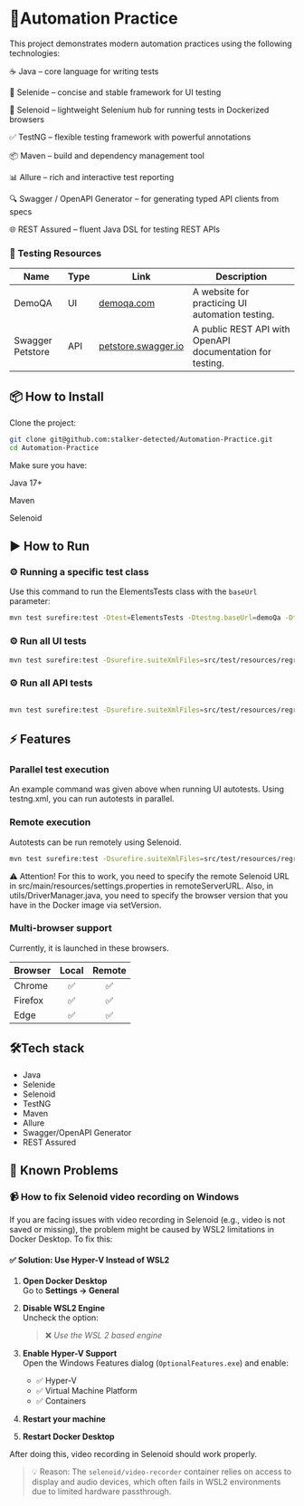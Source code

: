 # 📘Automation Practice

This project demonstrates modern automation practices using the following technologies:

☕ Java – core language for writing tests

🌿 Selenide – concise and stable framework for UI testing

🧱 Selenoid – lightweight Selenium hub for running tests in Dockerized browsers

✅ TestNG – flexible testing framework with powerful annotations

📦 Maven – build and dependency management tool

📊 Allure – rich and interactive test reporting

🔍 Swagger / OpenAPI Generator – for generating typed API clients from specs

🌐 REST Assured – fluent Java DSL for testing REST APIs

### 🔗 Testing Resources

| Name              | Type   | Link                                              | Description                                                    |
|-------------------|--------|---------------------------------------------------|----------------------------------------------------------------|
| DemoQA            | UI     | [demoqa.com](https://demoqa.com)                 | A website for practicing UI automation testing.                |
| Swagger Petstore  | API    | [petstore.swagger.io](https://petstore.swagger.io) | A public REST API with OpenAPI documentation for testing.      |


## 📦 How to Install

Clone the project:

```bash
git clone git@github.com:stalker-detected/Automation-Practice.git
cd Automation-Practice
```
Make sure you have:

Java 17+

Maven

Selenoid

## ▶️ How to Run
### ⚙️ Running a specific test class

Use this command to run the ElementsTests class with the `baseUrl` parameter:
```bash
mvn test surefire:test -Dtest=ElementsTests -Dtestng.baseUrl=demoQa -Dtestng.browser=chrome
```
### ⚙️ Run all UI tests
```bash
mvn test surefire:test -Dsurefire.suiteXmlFiles=src/test/resources/regress_UI_tests.xml -Dtestng.baseUrl=demoQa -Dtestng.browser=chrome
```

### ⚙️ Run all API tests
```bash

mvn test surefire:test -Dsurefire.suiteXmlFiles=src/test/resources/regress_API_tests.xml -Dtestng.baseUrl=petStore
```
## ⚡ Features

### Parallel test execution

An example command was given above when running UI autotests. Using testng.xml, you can run autotests in parallel.

### Remote execution
Autotests can be run remotely using Selenoid.
```bash
mvn test surefire:test -Dsurefire.suiteXmlFiles=src/test/resources/regress_UI_tests.xml -Dtestng.baseUrl=demoQa -Dtestng.browser=chrome -Dtestng.driverType=remote
```
⚠️ Attention! For this to work, you need to specify the remote Selenoid URL in src/main/resources/settings.properties in remoteServerURL. 
Also, in utils/DriverManager.java, you need to specify the browser version that you have in the Docker image via setVersion.

### Multi-browser support
Currently, it is launched in these browsers.

| Browser  |  Local  | Remote  |
|----------|:-------:|:-------:|
| Chrome   |    ✅    |    ✅    |
| Firefox  |    ✅    |    ✅    |
| Edge     |    ✅    |    ✅    |

## 🛠Tech stack
- Java
- Selenide
- Selenoid
- TestNG
- Maven
- Allure
- Swagger/OpenAPI Generator
- REST Assured

## 🐞 Known Problems
### 📹 How to fix Selenoid video recording on Windows

If you are facing issues with video recording in Selenoid (e.g., video is not saved or missing), the problem might be caused by WSL2 limitations in Docker Desktop. To fix this:

#### ✅ Solution: Use Hyper-V Instead of WSL2

1. **Open Docker Desktop**  
   Go to **Settings → General**

2. **Disable WSL2 Engine**  
   Uncheck the option:
   > ❌ *Use the WSL 2 based engine*

3. **Enable Hyper-V Support**  
   Open the Windows Features dialog (`OptionalFeatures.exe`) and enable:
    - ✅ Hyper-V
    - ✅ Virtual Machine Platform
    - ✅ Containers

4. **Restart your machine**

5. **Restart Docker Desktop**

After doing this, video recording in Selenoid should work properly.

> 💡 Reason: The `selenoid/video-recorder` container relies on access to display and audio devices, which often fails in WSL2 environments due to limited hardware passthrough.

